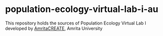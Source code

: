 # population-ecology-virtual-lab-i-au
This repository holds the sources of Population Ecology Virtual Lab I developed by <a href="http://vlab.amrita.edu/index.php?sub=3&brch=65" target="_blank">AmritaCREATE</a>, Amrita University
